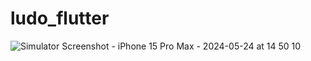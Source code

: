 # ludo_flutter



![Simulator Screenshot - iPhone 15 Pro Max - 2024-05-24 at 14 50 10](https://github.com/shrawank039/ludo_flutter/assets/33369445/9730636f-45ea-420e-a968-4702db9a73e9)
